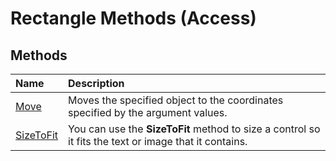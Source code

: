 
# Rectangle Methods (Access)

## Methods



|**Name**|**Description**|
|:-----|:-----|
| [Move](d5550716-69f9-fcdd-3547-1178b2c1a9f0.md)|Moves the specified object to the coordinates specified by the argument values.|
| [SizeToFit](29ff6110-19e8-3503-aab6-d0af7cee20b5.md)|You can use the  **SizeToFit** method to size a control so it fits the text or image that it contains.|
